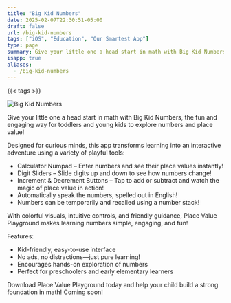 ```yaml
---
title: "Big Kid Numbers"
date: 2025-02-07T22:30:51-05:00
draft: false
url: /big-kid-numbers
tags: ["iOS", "Education", "Our Smartest App"]
type: page
summary: Give your little one a head start in math with Big Kid Numbers, the fun and engaging way for toddlers and young kids to explore numbers and place value!
isapp: true
aliases:
  - /big-kid-numbers
---
```


{{< tags >}}

![Big Kid Numbers](/images/big-kid-numbers-icon-1-0.png)

Give your little one a head start in math with Big Kid Numbers, the fun and engaging way for toddlers and young kids to explore numbers and place value!

Designed for curious minds, this app transforms learning into an interactive adventure using a variety of playful tools:
* Calculator Numpad – Enter numbers and see their place values instantly!
* Digit Sliders – Slide digits up and down to see how numbers change!
* Increment & Decrement Buttons – Tap to add or subtract and watch the magic of place value in action!
* Automatically speak the numbers, spelled out in English!
* Numbers can be temporarily and recalled using a number stack!

With colorful visuals, intuitive controls, and friendly guidance, Place Value Playground makes learning numbers simple, engaging, and fun!

Features:
* Kid-friendly, easy-to-use interface
* No ads, no distractions—just pure learning!
* Encourages hands-on exploration of numbers
* Perfect for preschoolers and early elementary learners

Download Place Value Playground today and help your child build a strong foundation in math! Coming soon!
